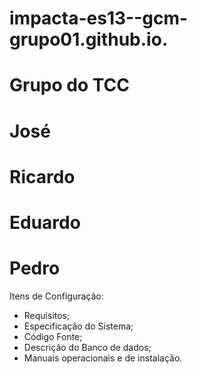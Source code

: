 # impacta-es13--gcm-grupo01.github.io.
# Grupo do TCC
# José
# Ricardo
# Eduardo
# Pedro

Itens de Configuração:

- Requisitos;
- Especificação do Sistema;
- Código Fonte;
- Descrição do Banco de dados;
- Manuais operacionais e de instalação.

